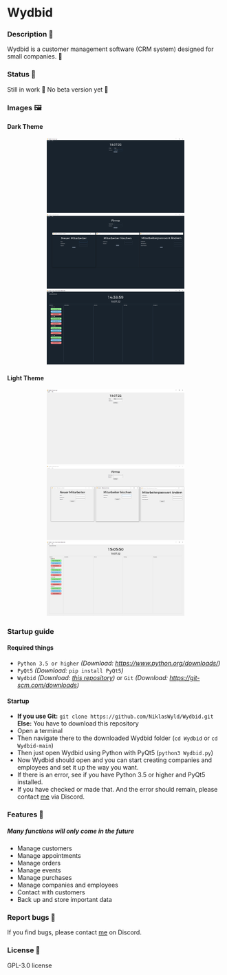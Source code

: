 # Wydbid 

### Description 📃

Wydbid is a customer management software (CRM system) designed for small companies. 🤵

### Status 👷
 
Still in work 🚧
No beta version yet 🔮

### Images 🖼️

#### Dark Theme

<p align="center">
  <img style="width: 320px" src="/Images/Firma_Dunkel.png">
  <img style="width: 320px" src="/Images/Mitarbeiter_Dunkel.png">
  <img style="width: 320px" src="/Images/Main_Dunkel.png">
</p>

#### Light Theme

<p align="center">
  <img style="width: 320px" src="/Images/Firma_Hell.png">
  <img style="width: 320px" src="/Images/Mitarbeiter_Hell.png">
  <img style="width: 320px" src="/Images/Main_Hell.png">
</p>

### Startup guide

#### Required things

- `Python 3.5 or higher` _(Download: https://www.python.org/downloads/)_
- `PyQt5` _(Download:_ `pip install PyQt5`_)_
- `Wydbid` _(Download: [this repository])_ or `Git` _(Download: https://git-scm.com/downloads)_

#### Startup

- **If you use Git:** `git clone https://github.com/NiklasWyld/Wydbid.git` **Else:** You have to download this repository
- Open a terminal
- Then navigate there to the downloaded Wydbid folder (`cd Wydbid` or `cd Wydbid-main`)
- Then just open Wydbid using Python with PyQt5 (`python3 Wydbid.py`)
- Now Wydbid should open and you can start creating companies and employees and set it up the way you want. 
- If there is an error, see if you have Python 3.5 or higher and PyQt5 installed.
- If you have checked or made that. And the error should remain, please contact [me] via Discord.

### Features 🔖
##### Many functions will only come in the future

- Manage customers
- Manage appointments
- Manage orders
- Manage events
- Manage purchases
- Manage companies and employees
- Contact with customers
- Back up and store important data

### Report bugs 🐞

If you find bugs, please contact [me] on Discord.

### License 📜

GPL-3.0 license

[me]: https://discord.com/users/586193546017505281
[this repository]: https://github.com/NiklasWyld/Wydbid

